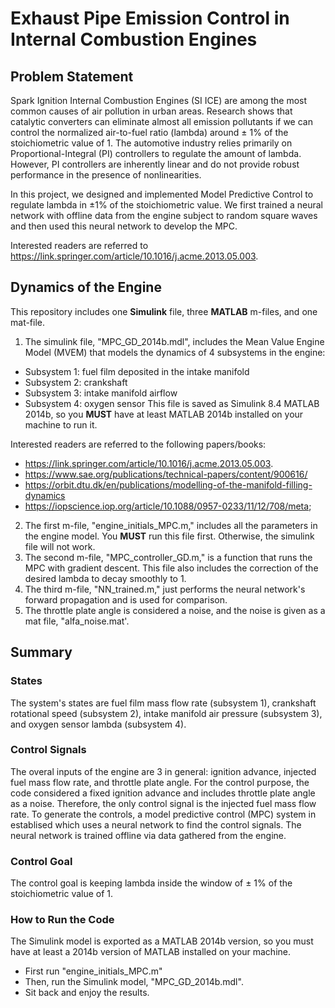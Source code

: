 # Exhaust Pipe Emission Control in Internal Combustion Engines

## **Problem Statement**
Spark Ignition Internal Combustion Engines (SI ICE) are among the most common causes of air pollution in urban areas. 
Research shows that catalytic converters can eliminate almost all emission pollutants if we can control the normalized air-to-fuel ratio (lambda) around ± 1% of the stoichiometric value of 1. The automotive industry relies primarily on Proportional-Integral (PI) controllers to regulate the amount of lambda. However, PI controllers are inherently linear and do not provide robust performance in the presence of nonlinearities. 

In this project, we designed and implemented Model Predictive Control to regulate lambda in ±1% of the stoichiometric value. 
We first trained a neural network with offline data from the engine subject to random square waves and then used this neural network to develop the MPC. 

Interested readers are referred to https://link.springer.com/article/10.1016/j.acme.2013.05.003. 

## **Dynamics of the Engine** 
This repository includes one **Simulink** file, three **MATLAB** m-files, and one mat-file. 

1. The simulink file, "MPC_GD_2014b.mdl", includes the Mean Value Engine Model (MVEM) that models the dynamics of 4 subsystems in the engine: 
- Subsystem 1: fuel film deposited in the intake manifold 
- Subsystem 2: crankshaft
- Subsystem 3: intake manifold airflow 
- Subsystem 4: oxygen sensor
This file is saved as Simulink 8.4 MATLAB 2014b, so you **MUST** have at least MATLAB 2014b installed on your machine to run it.
 
Interested readers are referred to the following papers/books: 
- https://link.springer.com/article/10.1016/j.acme.2013.05.003.
- https://www.sae.org/publications/technical-papers/content/900616/
- https://orbit.dtu.dk/en/publications/modelling-of-the-manifold-filling-dynamics
- https://iopscience.iop.org/article/10.1088/0957-0233/11/12/708/meta;

2. The first m-file, "engine_initials_MPC.m," includes all the parameters in the engine model. You **MUST** run this file first. Otherwise, the simulink file will not work.
3. The second m-file, "MPC_controller_GD.m," is a function that runs the MPC with gradient descent. This file also includes the correction of the desired lambda to decay smoothly to 1.
4. The third m-file, "NN_trained.m," just performs the neural network's forward propagation and is used for comparison.
5. The throttle plate angle is considered a noise, and the noise is given as a mat file, "alfa_noise.mat'.  

## Summary    
### States 
The system's states are fuel film mass flow rate (subsystem 1), crankshaft rotational speed (subsystem 2), intake manifold air pressure (subsystem 3), and oxygen sensor lambda (subsystem 4). 
### Control Signals
The overal inputs of the engine are 3 in general: ignition advance, injected fuel mass flow rate, and throttle plate angle. For the control purpose, the code considered a fixed ignition advance and includes throttle plate angle as a noise. Therefore, the only control signal is the injected fuel mass flow rate. 
To generate the controls, a model predictive control (MPC) system in establised which uses a neural network to find the control signals. The neural network is trained offline via data gathered from the engine. 
### Control Goal 
The control goal is keeping lambda inside the window of ± 1% of the stoichiometric value of 1. 

### **How to Run the Code** 
The Simulink model is exported as a MATLAB 2014b version, so you must have at least a 2014b version of MATLAB installed on your machine. 
- First run "engine_initials_MPC.m"
- Then, run the Simulink model, "MPC_GD_2014b.mdl".
- Sit back and enjoy the results. 

